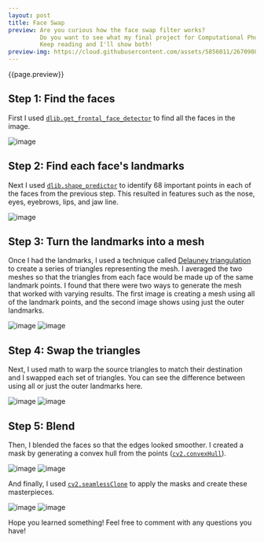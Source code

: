 ```yaml
---
layout: post
title: Face Swap
preview: Are you curious how the face swap filter works?
         Do you want to see what my final project for Computational Photography was?
         Keep reading and I'll show both!
preview-img: https://cloud.githubusercontent.com/assets/5856011/26709088/19a1c7f2-471e-11e7-8709-e98db9eece71.png
---
```


{{page.preview}}

## Step 1: Find the faces

First I used [`dlib.get_frontal_face_detector`](http://dlib.net/python/#dlib.get_frontal_face_detector)
to find all the faces in the image.

![image](https://cloud.githubusercontent.com/assets/5856011/26749589/4e656d4a-47dc-11e7-9c36-26e51bd0b552.png)


## Step 2: Find each face's landmarks

Next I used [`dlib.shape_predictor`](http://dlib.net/python/#dlib.shape_predictor)
to identify 68 important points in each of the faces from the previous step. This resulted
in features such as the nose, eyes, eyebrows, lips, and jaw line.

![image](https://cloud.githubusercontent.com/assets/5856011/26749639/52228a48-47dd-11e7-9332-4ca83de8630b.png)

## Step 3: Turn the landmarks into a mesh

Once I had the landmarks, I used a technique called [Delauney triangulation](https://en.wikipedia.org/wiki/Delaunay_triangulation)
to create a series of triangles representing the mesh. I averaged the two meshes so that the triangles from each face
would be made up of the same landmark points. I found that there were two ways to generate the mesh that worked
with varying results. The first image is creating a mesh using all of the landmark points, and the second image
shows using just the outer landmarks.

![image](https://cloud.githubusercontent.com/assets/5856011/26749672/d829a9e6-47dd-11e7-943d-a0512cfbea59.png)
![image](https://cloud.githubusercontent.com/assets/5856011/26749673/e0a7a1b8-47dd-11e7-98fb-db586b971e85.png)


## Step 4: Swap the triangles

Next, I used math to warp the source triangles to match their destination and I swapped each set of triangles.
You can see the difference between using all or just the outer landmarks here.

![image](https://cloud.githubusercontent.com/assets/5856011/26749679/f3f603a4-47dd-11e7-8067-dbf3f9eb4e1c.png)
![image](https://cloud.githubusercontent.com/assets/5856011/26749680/f7bbcb86-47dd-11e7-8946-0e29f0bdb4b4.png)

## Step 5: Blend

Then, I blended the faces so that the edges looked smoother. I created a mask by generating a convex
hull from the points ([`cv2.convexHull`](http://docs.opencv.org/trunk/d3/dc0/group__imgproc__shape.html#ga014b28e56cb8854c0de4a211cb2be656)).

![image](https://cloud.githubusercontent.com/assets/5856011/26749683/0c460e72-47de-11e7-8869-afe9910b7f3a.png)
![image](https://cloud.githubusercontent.com/assets/5856011/26749684/0faa9286-47de-11e7-8406-a55a6e8a45e4.png)

And finally, I used [`cv2.seamlessClone`](http://docs.opencv.org/3.0-beta/modules/photo/doc/cloning.html#seamlessclone)
to apply the masks and create these masterpieces.

![image](https://cloud.githubusercontent.com/assets/5856011/26709088/19a1c7f2-471e-11e7-8709-e98db9eece71.png)
![image](https://cloud.githubusercontent.com/assets/5856011/26749692/24fbf24c-47de-11e7-959b-bbf0aeff3ffd.png)

Hope you learned something! Feel free to comment with any questions you have!